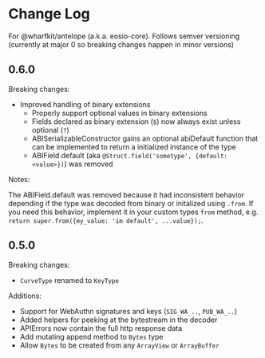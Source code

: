 # Change Log

For @wharfkit/antelope (a.k.a. eosio-core). Follows semver versioning (currently at major 0 so breaking changes happen in minor versions)

## 0.6.0

Breaking changes:

-   Improved handling of binary extensions
    -   Properly support optional values in binary extensions
    -   Fields declared as binary extension (`$`) now always exist unless optional (`?`)
    -   ABISerializableConstructor gains an optional abiDefault function that can be implemented to return a initialized instance of the type
    -   ABIField.default (aka `@Struct.field('sometype', {default: <value>})`) was removed

Notes:

The ABIField.default was removed because it had inconsistent behavior depending if the type was decoded from binary or initalized using `.from`. If you need this behavior, implement it in your custom types `from` method, e.g. `return super.from({my_value: 'im default', ...value});`.

## 0.5.0

Breaking changes:

-   `CurveType` renamed to `KeyType`

Additions:

-   Support for WebAuthn signatures and keys (`SIG_WA_..`, `PUB_WA_..`)
-   Added helpers for peeking at the bytestream in the decoder
-   APIErrors now contain the full http response data
-   Add mutating append method to `Bytes` type
-   Allow `Bytes` to be created from any `ArrayView` or `ArrayBuffer`
